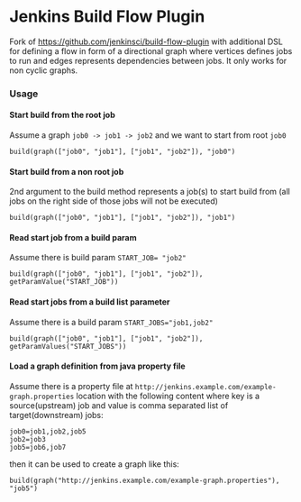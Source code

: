 Jenkins Build Flow Plugin
=========================

Fork of https://github.com/jenkinsci/build-flow-plugin with additional DSL for defining a flow in form of a directional
graph where vertices defines jobs to run and edges represents dependencies between jobs. It only works for non cyclic 
graphs.

### Usage

#### Start build from the root job
Assume a graph ```job0 -> job1 -> job2``` and we want to start from root ```job0```
```
build(graph(["job0", "job1"], ["job1", "job2"]), "job0")
```

#### Start build from a non root job
2nd argument to the build method represents a job(s) to start build from (all jobs on the right side of those jobs
will not be executed)
```
build(graph(["job0", "job1"], ["job1", "job2"]), "job1")
```

#### Read start job from a build param
Assume there is build param ```START_JOB= "job2"```
```
build(graph(["job0", "job1"], ["job1", "job2"]), getParamValue("START_JOB"))
```

#### Read start jobs from a build list parameter
Assume there is a build param ```START_JOBS="job1,job2"```
```
build(graph(["job0", "job1"], ["job1", "job2"]), getParamValues("START_JOBS"))
```

#### Load a graph definition from java property file

Assume there is a property file at ```http://jenkins.example.com/example-graph.properties``` location with
the following content where key is a source(upstream) job and value is comma separated list of target(downstream) jobs:

```
job0=job1,job2,job5
job2=job3
job5=job6,job7
```

then it can be used to create a graph like this:

```
build(graph("http://jenkins.example.com/example-graph.properties"), "job5")
```

